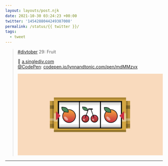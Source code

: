 ```yaml
---
layout: layouts/post.njk
date: 2021-10-30 03:24:23 +00:00
twitter: '1454288044249387008'
permalink: /status/{{ twitter }}/
tags: 
  - tweet
---
```


> [#divtober](https://twitter.com/hashtag/divtober) 29: Fruit
> 
> 🍊 [a.singlediv.com](https://a.singlediv.com)  
> [@CodePen](https://twitter.com/CodePen): [codepen.io/lynnandtonic.com/pen/mdMMzvx](https://codepen.io/lynnandtonic/pen/mdMMzvx)
> 
> ![face of a slot machine with the reel set at orange, cherries, orange ](/img/1454288044249387008-FC6rA77VEAcDHXi.jpg)

---
